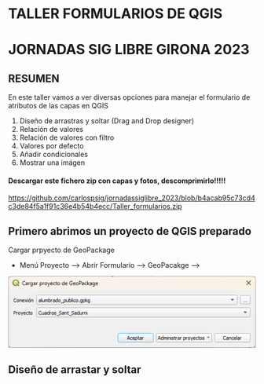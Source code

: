 
# TALLER FORMULARIOS DE QGIS  

# JORNADAS SIG LIBRE GIRONA 2023


## RESUMEN
En este taller vamos a ver diversas opciones para manejar el formulario de atributos de las capas en QGIS
1. Diseño de arrastras y soltar (Drag and Drop designer)
2. Relación de valores
3. Relación de valores con filtro
4. Valores por defecto
5. Añadir condicionales 
6. Mostrar una imágen

#### Descargar este fichero zip con capas y fotos, descomprimirlo!!!!!
https://github.com/carlospsig/jornadassiglibre_2023/blob/b4acab95c73cd4c3de84f5a1f91c36e4b54b4ecc/Taller_formularios.zip


## Primero abrimos un proyecto de QGIS preparado
Cargar prpyecto de GeoPackage
- Menú Proyecto --> Abrir Formulario --> GeoPacakge --> 

![Cargar proyecto QGIS de GeoPackage](./Imagenes/Cargar_proyecto_GPKG.png)


## Diseño de arrastar y soltar
